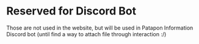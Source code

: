# Reserved for Discord Bot
Those are not used in the website, but will be used in Patapon Information Discord bot
(until find a way to attach file through interaction :/)